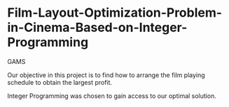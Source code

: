 # Film-Layout-Optimization-Problem-in-Cinema-Based-on-Integer-Programming

GAMS

Our objective in this project is to find how to arrange the film playing schedule to obtain the largest profit.

Integer Programming was chosen to gain access to our optimal solution.
